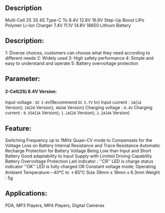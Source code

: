 ## Description

Multi-Cell 2S 3S 4S Type-C To 8.4V 12.6V 16.8V Step-Up Boost LiPo Polymer Li-Ion Charger 7.4V 11.1V 14.8V 18650 Lithium Battery

## Description:

1: Diverse choices, customers can choose what they need according to different needs
2: Widely used
3: High safety performance
4: Simple and easy to understand and operate
5: Battery overvoltage protection



## Parameter:

#### 2-Cell(2S) 8.4V Version:

Input voltage : `DC` `3-6V`(Recommend `DC` `3.7V` `5V`)
Input current : `1A`(`1A` Version); `2A`(`2A` Version); `4A`(`4A` Version)
Charging voltage : `8.4V`
Charging current : `0.55A`(`1A` Version); `1.1A`(`2A` Version); `2.2A`(`4A` Version)

## Feature:
Switching Frequency up to 1MHz
Quasi-CV mode to Compensate for the Voltage Loss on Battery Internal Resistance and Trace Resistance
Automatic Recharge
Protection for Battery Voltage Being Low than Input and Short Battery
Good adaptability to Input Supply with Limited Driving Capability
Battery Overvoltage Protection
Led indicator : ''CR'' LED is charge status indicator
''OK'' LED is fully charged OR Constant voltage mode;
Operating Ambient Temperature－40℃ to ＋85℃
Size 39mm x 18mm x 6.3mm
Weight : 5g


## Applications:
PDA, MP3 Players, MP4 Players, Digital Cameras
